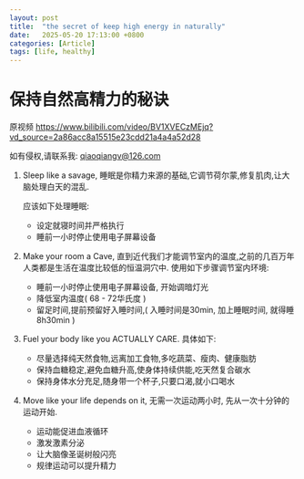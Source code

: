 ```yaml
---
layout: post
title:  "the secret of keep high energy in naturally"
date:   2025-05-20 17:13:00 +0800
categories: [Article]
tags: [life, healthy]
---
```

# 保持自然高精力的秘诀

原视频 <https://www.bilibili.com/video/BV1XVECzMEjq?vd_source=2a86acc8a15515e23cdd21a4a4a52d28>

如有侵权,请联系我: qiaoqiangv@126.com

1. Sleep like a savage, 睡眠是你精力来源的基础,它调节荷尔蒙,修复肌肉,让大脑处理白天的混乱.

   应该如下处理睡眠:

   - 设定就寝时间并严格执行
   - 睡前一小时停止使用电子屏幕设备

2. Make your room a Cave, 直到近代我们才能调节室内的温度,之前的几百万年人类都是生活在温度比较低的恒温洞穴中. 使用如下步骤调节室内环境:

   - 睡前一小时停止使用电子屏幕设备, 开始调暗灯光
   - 降低室内温度( 68 - 72华氏度 )
   - 留足时间,提前预留好入睡时间,( 入睡时间是30min, 加上睡眠时间, 就得睡8h30min )

3. Fuel your body like you ACTUALLY CARE. 具体如下:

   - 尽量选择纯天然食物,远离加工食物,多吃蔬菜、瘦肉、健康脂肪
   - 保持血糖稳定,避免血糖升高,使身体持续供能,吃天然复合碳水
   - 保持身体水分充足,随身带一个杯子,只要口渴,就小口喝水

4. Move like your life depends on it, 无需一次运动两小时, 先从一次十分钟的运动开始.

   - 运动能促进血液循环
   - 激发激素分泌
   - 让大脑像圣诞树般闪亮
   - 规律运动可以提升精力
